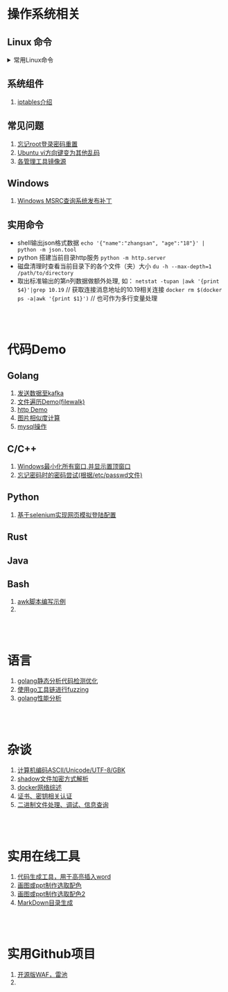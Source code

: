 ﻿# 操作系统相关

## Linux 命令
 <details>
	<summary>常用Linux命令</summary>

  - [tmux](./opsys/cmd/tmux.md)
  - [dd](./opsys/cmd/dd.md)
  - [ip](./opsys/cmd/ip.md)
  - [ln](./opsys/cmd/ln.md)
  - [samba](./opsys/cmd/samba.md)
  - [系统信息](./opsys/cmd/sysinfo.md)
  - [docker](./opsys/cmd/docker.md)
  - [ifconfig](./opsys/cmd/ifconfig.md)
  - [more/less/head/tail](https://blog.csdn.net/qq_15256443/article/details/81664081)
  - [iptables](https://cloud.tencent.com/developer/article/1628661)
  - [shell脚本语法](./opsys/cmd/shellgram.md)
</details>

## 系统组件

1. [iptables介绍](./opsys/linuxsys/iptables.md)

## 常见问题

1. [忘记root登录密码重置](./opsys/common/pwdforget.md)
2. [Ubuntu vi方向键变为其他乱码](https://blog.csdn.net/a12355556/article/details/120512771)
3. [各管理工具镜像源](./opsys/common/mirrors.md)

## Windows
1. [Windows MSRC查询系统发布补丁](https://api.msrc.microsoft.com/cvrf/v2.0/swagger/index)

## 实用命令
-  shell输出json格式数据
`echo '{"name":"zhangsan", "age":"18"}' | python -m json.tool`
- python 搭建当前目录http服务
`python -m http.server`
- 磁盘清理时查看当前目录下的各个文件（夹）大小
`du -h --max-depth=1 /path/to/directory`
- 取出标准输出的第n列数据做额外处理, 如：
`netstat -tupan |awk '{print $4}'|grep 10.19` // 获取连接消息地址的10.19相关连接
`docker rm $(docker ps -a|awk '{print $1}')` // 也可作为多行变量处理


<br>
<br>

# 代码Demo

## Golang
1. [发送数据至kafka](./codedemo/go/send2kafka.md)
2. [文件遍历Demo(filewalk)](./codedemo/go/filewalk.md)
3. [http Demo](./codedemo/go/http.md)
4. [图片相似度计算](./codedemo/go/imageSim.md)
5. [mysql操作](./codedemo/go/mysqlConn.md)

## C/C++
1. [Windows最小化所有窗口,并显示置顶窗口](./codedemo/c/minWin.md)
2. [忘记密码时的密码尝试(根据/etc/passwd文件)](./codedemo/c/pwdtest.md)

## Python
1. [基于selenium实现网页模拟登陆配置](./codedemo/python/browserSimu.md)

## Rust

## Java

## Bash
1. [awk脚本编写示例](./codedemo/bash/awkscript.md)
2. 

<br>
<br>

# 语言

1. [golang静态分析代码检测优化](./language/go/gostatic.md)
2. [使用go工具链进行fuzzing](https://github.com/jincheng9/go-tutorial/tree/main/workspace/senior/p22)
3. [golang性能分析](./language/go/gocheckperf.md)

<br>
<br>

# 杂谈

1. [计算机编码ASCII/Unicode/UTF-8/GBK](./misc/encoding.md)
2. [shadow文件加密方式解析](https://blog.csdn.net/zwbill/article/details/79322374)
3. [docker网络综述](./misc/dockernet.md)
4. [证书、密钥相关认证](./misc/cert.md)
5. [二进制文件处理、调试、信息查询](./misc/binary.md)

<br>
<br>

# 实用在线工具
1. [代码生成工具，用于高亮插入word](http://www.codeinword.com/)
2. [画图或ppt制作选取配色](https://color.adobe.com/zh/explore)
3. [画图或ppt制作选取配色2](https://coolors.co/palettes/trending)
4. [MarkDown目录生成](https://ecotrust-canada.github.io/markdown-toc/)

<br>
<br>

# 实用Github项目
1. [开源版WAF，雷池](https://github.com/chaitin/SafeLine)
2. 
